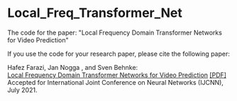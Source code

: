 # Local_Freq_Transformer_Net

The code for the paper: "Local Frequency Domain Transformer Networks for Video Prediction"

If you use the code for your research paper, please cite the following paper:
<p>
  Hafez Farazi<b></b>, Jan Nogga , and Sven Behnke:<br>
  <a href="https://arxiv.org/pdf/2105.04637.pdf"><u>Local Frequency Domain Transformer Networks for Video Prediction</u></a>&nbsp;<a href="https://arxiv.org/pdf/2105.04637.pdf">[PDF]</a><br>
  Accepted for International Joint Conference on Neural Networks (IJCNN), July 2021. <br><b></b><br>
</p>
